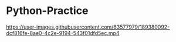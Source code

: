 # Python-Practice


https://user-images.githubusercontent.com/63577979/189380092-dcf816fe-8ae0-4c2e-9194-543f01dfd5ec.mp4

